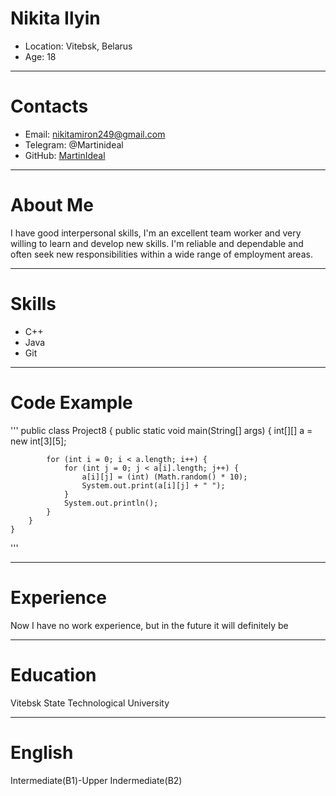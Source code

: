 # Nikita Ilyin
+ Location: Vitebsk, Belarus
+ Age: 18
*****
# Contacts
+ Email: nikitamiron249@gmail.com
+ Telegram: @Martinideal
+ GitHub: [MartinIdeal](https://github.com/MartinIdeal)
*****
# About Me
I have good interpersonal skills, I'm an excellent team worker and very willing to learn and develop new skills.
I'm reliable and dependable and often seek new responsibilities within a wide range of employment areas.
*****
# Skills
+ C++
+ Java
+ Git
*****
# Code Example
'''
    public class Project8 {
        public static void main(String[] args) {
            int[][] a = new int[3][5];
            
            for (int i = 0; i < a.length; i++) {
                for (int j = 0; j < a[i].length; j++) {
                    a[i][j] = (int) (Math.random() * 10);
                    System.out.print(a[i][j] + " ");
                }
                System.out.println();
            }
        }
    }
'''
*****
# Experience
Now I have no work experience, but in the future it will definitely be
*****
# Education
Vitebsk State Technological University
*****
# English
Intermediate(B1)-Upper Indermediate(B2)
